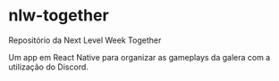 # nlw-together
Repositório da Next Level Week Together

Um app em React Native para organizar as gameplays da galera com a utilização do Discord.
